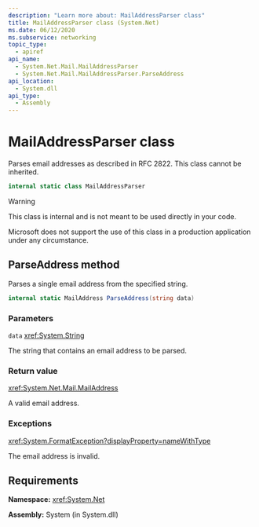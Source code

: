 ```yaml
---
description: "Learn more about: MailAddressParser class"
title: MailAddressParser class (System.Net)
ms.date: 06/12/2020
ms.subservice: networking
topic_type:
  - apiref
api_name:
  - System.Net.Mail.MailAddressParser
  - System.Net.Mail.MailAddressParser.ParseAddress
api_location:
  - System.dll
api_type:
  - Assembly
---
```

# MailAddressParser class

Parses email addresses as described in RFC 2822. This class cannot be inherited.

```csharp
internal static class MailAddressParser
```

> [!WARNING]
> This class is internal and is not meant to be used directly in your code.
>
> Microsoft does not support the use of this class in a production application under any circumstance.

## ParseAddress method

Parses a single email address from the specified string.

```csharp
internal static MailAddress ParseAddress(string data)
```

### Parameters

`data` <xref:System.String>

The string that contains an email address to be parsed.

### Return value

<xref:System.Net.Mail.MailAddress>

A valid email address.

### Exceptions

<xref:System.FormatException?displayProperty=nameWithType>

The email address is invalid.

## Requirements

**Namespace:** <xref:System.Net>

**Assembly:** System (in System.dll)
